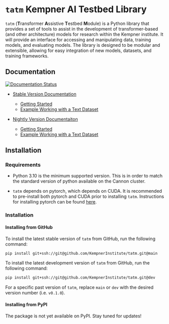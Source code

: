 # `tatm` Kempner AI Testbed Library

`tatm` (**T**ransformer **A**ssistive **T**estbed **M**odule) is a Python library that provides a set of tools to assist in the development of transformer-based (and other architecture) models for research within the Kempner institute. It will provide an interface for accessing and manipulating data, training models, and evaluating models. The library is designed to be modular and extensible, allowing for easy integration of new models, datasets, and training frameworks.

## Documentation

[![Documentation Status](https://readthedocs.org/projects/tatm/badge/?version=latest)](https://tatm.readthedocs.io/en/latest/?badge=latest)

- [Stable Version Documentation](https://tatm.readthedocs.io/en/latest/index.html)
   - [Getting Started](https://tatm.readthedocs.io/en/latest/getting_started.html)
   - [Example Working with a Text Dataset](https://tatm.readthedocs.io/en/latest/text_dataset.html)

- [Nightly Version Documentaiton](https://kempnerinstitute.github.io/tatm/)
   - [Getting Started](https://kempnerinstitute.github.io/tatm/getting_started.html)
   - [Example Working with a Text Dataset](https://kempnerinstitute.github.io/tatm/text_dataset.html)

## Installation

### Requirements

- Python 3.10 is the minimum supported version. This is in order to match the standard version of python available on the 
   Cannon cluster.

- `tatm` depends on pytorch, which depends on CUDA. It is recommended to pre-install both pytorch and CUDA prior to installing `tatm`. Instructions for installing pytorch can be found [here](https://pytorch.org/get-started/locally/).

### Installation

#### Installing from GitHub

To install the latest stable version of `tatm` from GitHub, run the following command:

```bash
pip install git+ssh://git@github.com/KempnerInstitute/tatm.git@main
```

To install the latest development version of `tatm` from GitHub, run the following command:

```bash
pip install git+ssh://git@github.com/KempnerInstitute/tatm.git@dev
```

For a specific past version of `tatm`, replace `main` or `dev` with the desired version number (i.e. `v0.1.0`).

#### Installing from PyPI

The package is not yet available on PyPI. Stay tuned for updates!